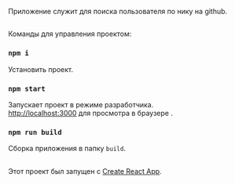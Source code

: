 Приложение служит для поиска пользователя по нику на github.
## 
Команды для управления проектом:
### `npm i`
Установить проект.<br>
### `npm start`
Запускает проект в режиме разработчика.<br>
[http://localhost:3000](http://localhost:3000) для просмотра в браузере .
### `npm run build`
Сборка приложения в папку `build`.<br>
## 
Этот проект был запущен с [Create React App](https://github.com/facebook/create-react-app).
